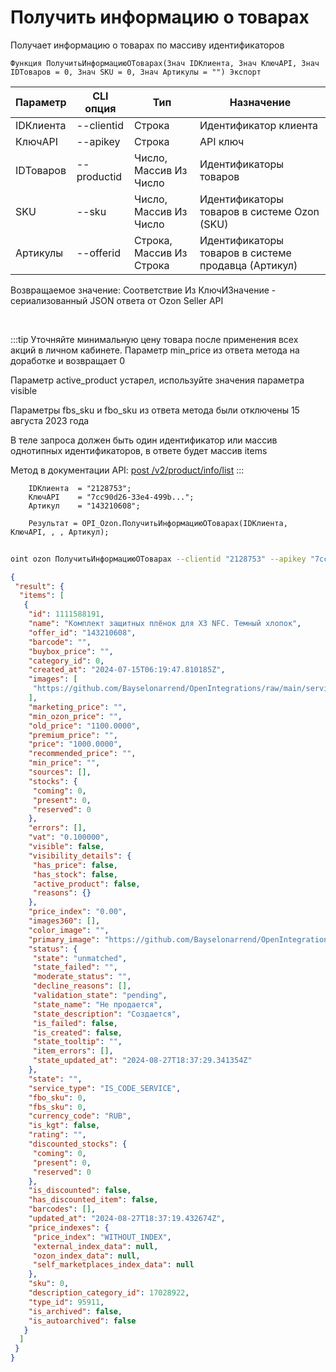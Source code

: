 ﻿---
sidebar_position: 2
---

# Получить информацию о товарах
 Получает информацию о товарах по массиву идентификаторов



`Функция ПолучитьИнформациюОТоварах(Знач IDКлиента, Знач КлючAPI, Знач IDТоваров = 0, Знач SKU = 0, Знач Артикулы = "") Экспорт`

  | Параметр | CLI опция | Тип | Назначение |
  |-|-|-|-|
  | IDКлиента | --clientid | Строка | Идентификатор клиента |
  | КлючAPI | --apikey | Строка | API ключ |
  | IDТоваров | --productid | Число, Массив Из Число | Идентификаторы товаров |
  | SKU | --sku | Число, Массив Из Число | Идентификаторы товаров в системе Ozon (SKU) |
  | Артикулы | --offerid | Строка, Массив Из Строка | Идентификаторы товаров в системе продавца (Артикул) |

  
  Возвращаемое значение:   Соответствие Из КлючИЗначение - сериализованный JSON ответа от Ozon Seller API

<br/>

:::tip
Уточняйте минимальную цену товара после применения всех акций в личном кабинете. Параметр min_price из ответа метода на доработке и возвращает 0

 Параметр active_product устарел, используйте значения параметра visible

 Параметры fbs_sku и fbo_sku из ответа метода были отключены 15 августа 2023 года

 В теле запроса должен быть один идентификатор или массив однотипных идентификаторов, в ответе будет массив items

 Метод в документации API: [post /v2/product/info/list](https://docs.ozon.ru/api/seller/#operation/ProductAPI_GetProductInfoListV2)
:::
<br/>


```bsl title="Пример кода"
    IDКлиента  = "2128753";
    КлючAPI    = "7cc90d26-33e4-499b...";
    Артикул    = "143210608";

    Результат = OPI_Ozon.ПолучитьИнформациюОТоварах(IDКлиента, КлючAPI, , , Артикул);
```



```sh title="Пример команды CLI"
    
oint ozon ПолучитьИнформациюОТоварах --clientid "2128753" --apikey "7cc90d26-33e4-499b..." --productid %productid% --sku %sku% --offerid %offerid%

```

```json title="Результат"
{
 "result": {
  "items": [
   {
    "id": 1111588191,
    "name": "Комплект защитных плёнок для X3 NFC. Темный хлопок",
    "offer_id": "143210608",
    "barcode": "",
    "buybox_price": "",
    "category_id": 0,
    "created_at": "2024-07-15T06:19:47.810185Z",
    "images": [
     "https://github.com/Bayselonarrend/OpenIntegrations/raw/main/service/test_data/picture2.jpg"
    ],
    "marketing_price": "",
    "min_ozon_price": "",
    "old_price": "1100.0000",
    "premium_price": "",
    "price": "1000.0000",
    "recommended_price": "",
    "min_price": "",
    "sources": [],
    "stocks": {
     "coming": 0,
     "present": 0,
     "reserved": 0
    },
    "errors": [],
    "vat": "0.100000",
    "visible": false,
    "visibility_details": {
     "has_price": false,
     "has_stock": false,
     "active_product": false,
     "reasons": {}
    },
    "price_index": "0.00",
    "images360": [],
    "color_image": "",
    "primary_image": "https://github.com/Bayselonarrend/OpenIntegrations/raw/main/service/test_data/picture.jpg",
    "status": {
     "state": "unmatched",
     "state_failed": "",
     "moderate_status": "",
     "decline_reasons": [],
     "validation_state": "pending",
     "state_name": "Не продается",
     "state_description": "Создается",
     "is_failed": false,
     "is_created": false,
     "state_tooltip": "",
     "item_errors": [],
     "state_updated_at": "2024-08-27T18:37:29.341354Z"
    },
    "state": "",
    "service_type": "IS_CODE_SERVICE",
    "fbo_sku": 0,
    "fbs_sku": 0,
    "currency_code": "RUB",
    "is_kgt": false,
    "rating": "",
    "discounted_stocks": {
     "coming": 0,
     "present": 0,
     "reserved": 0
    },
    "is_discounted": false,
    "has_discounted_item": false,
    "barcodes": [],
    "updated_at": "2024-08-27T18:37:19.432674Z",
    "price_indexes": {
     "price_index": "WITHOUT_INDEX",
     "external_index_data": null,
     "ozon_index_data": null,
     "self_marketplaces_index_data": null
    },
    "sku": 0,
    "description_category_id": 17028922,
    "type_id": 95911,
    "is_archived": false,
    "is_autoarchived": false
   }
  ]
 }
}
```
